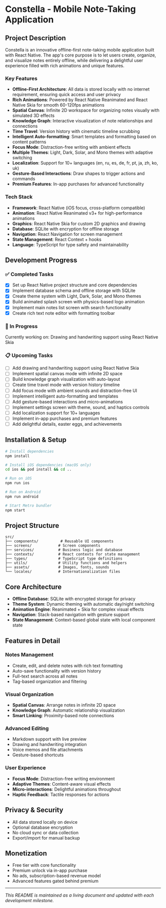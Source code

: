 # Constella - Mobile Note-Taking Application

## Project Description

Constella is an innovative offline-first note-taking mobile application built with React Native. The app's core purpose is to let users create, organize, and visualize notes entirely offline, while delivering a delightful user experience filled with rich animations and unique features.

### Key Features

- **Offline-First Architecture**: All data is stored locally with no internet requirement, ensuring quick access and user privacy
- **Rich Animations**: Powered by React Native Reanimated and React Native Skia for smooth 60-120fps animations
- **Spatial Canvas**: Infinite 2D workspace for organizing notes visually with simulated 3D effects
- **Knowledge Graph**: Interactive visualization of note relationships and connections
- **Time Travel**: Version history with cinematic timeline scrubbing
- **Intelligent Auto-formatting**: Smart templates and formatting based on content patterns
- **Focus Mode**: Distraction-free writing with ambient effects
- **Multiple Themes**: Light, Dark, Solar, and Mono themes with adaptive switching
- **Localization**: Support for 10+ languages (en, ru, es, de, fr, pt, ja, zh, ko, uk)
- **Gesture-Based Interactions**: Draw shapes to trigger actions and commands
- **Premium Features**: In-app purchases for advanced functionality

### Tech Stack

- **Framework**: React Native (iOS focus, cross-platform compatible)
- **Animation**: React Native Reanimated v3+ for high-performance animations
- **Graphics**: React Native Skia for custom 2D graphics and drawing
- **Database**: SQLite with encryption for offline storage
- **Navigation**: React Navigation for screen management
- **State Management**: React Context + hooks
- **Language**: TypeScript for type safety and maintainability

## Development Progress

### ✅ Completed Tasks

- [x] Set up React Native project structure and core dependencies
- [x] Implement database schema and offline storage with SQLite
- [x] Create theme system with Light, Dark, Solar, and Mono themes
- [x] Build animated splash screen with physics-based logo animation
- [x] Implement main notes list screen with search functionality
- [x] Create rich text note editor with formatting toolbar

### 🚧 In Progress

Currently working on: Drawing and handwriting support using React Native Skia

### 📋 Upcoming Tasks

- [ ] Add drawing and handwriting support using React Native Skia
- [ ] Implement spatial canvas mode with infinite 2D space
- [ ] Build knowledge graph visualization with auto-layout
- [ ] Create time travel mode with version history timeline
- [ ] Add focus mode with ambient sounds and distraction-free UI
- [ ] Implement intelligent auto-formatting and templates
- [ ] Add gesture-based interactions and micro-animations
- [ ] Implement settings screen with theme, sound, and haptics controls
- [ ] Add localization support for 10+ languages
- [ ] Implement in-app purchases and premium features
- [ ] Add delightful details, easter eggs, and achievements

## Installation & Setup

```bash
# Install dependencies
npm install

# Install iOS dependencies (macOS only)
cd ios && pod install && cd ..

# Run on iOS
npm run ios

# Run on Android
npm run android

# Start Metro bundler
npm start
```

## Project Structure

```
src/
├── components/          # Reusable UI components
├── screens/            # Screen components
├── services/           # Business logic and database
├── contexts/           # React contexts for state management
├── types/              # TypeScript type definitions
├── utils/              # Utility functions and helpers
├── assets/             # Images, fonts, sounds
└── locales/            # Internationalization files
```

## Core Architecture

- **Offline Database**: SQLite with encrypted storage for privacy
- **Theme System**: Dynamic theming with automatic day/night switching
- **Animation Engine**: Reanimated + Skia for complex visual effects
- **Navigation**: Stack-based navigation with gesture support
- **State Management**: Context-based global state with local component state

## Features in Detail

### Notes Management
- Create, edit, and delete notes with rich text formatting
- Auto-save functionality with version history
- Full-text search across all notes
- Tag-based organization and filtering

### Visual Organization
- **Spatial Canvas**: Arrange notes in infinite 2D space
- **Knowledge Graph**: Automatic relationship visualization
- **Smart Linking**: Proximity-based note connections

### Advanced Editing
- Markdown support with live preview
- Drawing and handwriting integration
- Voice memos and file attachments
- Gesture-based shortcuts

### User Experience
- **Focus Mode**: Distraction-free writing environment
- **Adaptive Themes**: Content-aware visual effects
- **Micro-interactions**: Delightful animations throughout
- **Haptic Feedback**: Tactile responses for actions

## Privacy & Security

- All data stored locally on device
- Optional database encryption
- No cloud sync or data collection
- Export/import for manual backup

## Monetization

- Free tier with core functionality
- Premium unlock via in-app purchase
- No ads, subscription-based revenue model
- Advanced features gated behind premium

---

*This README is maintained as a living document and updated with each development milestone.*